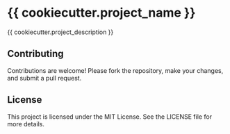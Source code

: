 # {{ cookiecutter.project_name }}

{{ cookiecutter.project_description }}

## Contributing

Contributions are welcome! Please fork the repository, make your changes, and submit a pull request.

## License

This project is licensed under the MIT License. See the LICENSE file for more details.
